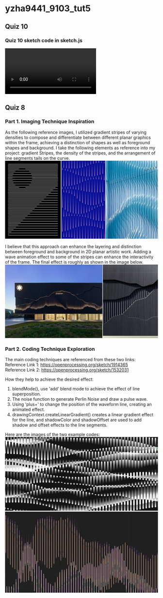 # yzha9441_9103_tut5

## Quiz 10
### **Quiz 10 sketch code in sketch.js**
![Quiz 10 sketch](/assets/sketchwk10.mp4 "quiz10")


## Quiz 8

### **Part 1. Imaging Technique Inspiration**
As the following reference images, I utilized gradient stripes of varying densities to compose and differentiate between different planar graphics within the frame, achieving a distinction of shapes as well as foreground shapes and background. I take the following elements as reference into my project: gradient Stripes, the density of the stripes, and the arrangement of line segments tails on the curve.
![Reference images 2 ](/assets/refima1.jpg "refima1")

I believe that this approach can enhance the layering and distinction between foreground and background in 2D planar artistic work. Adding a wave animation effect to some of the stripes can enhance the interactivity of the frame. The final effect is roughly as shown in the image below.
![Reference images 2 ](/assets/refima2.jpg "refima2")


### **Part 2. Coding Technique Exploration**
The main coding techniques are referenced from these two links: \
Reference Link 1: https://openprocessing.org/sketch/1914365 \
Reference Link 2: https://openprocessing.org/sketch/1532031  

How they help to achieve the desired effect:
1.	blendMode(), use 'add' blend mode to achieve the effect of line superposition.
2.	The noise function to generate Perlin Noise and draw a pulse wave.
3.	Using 'plus+' to change the position of the waveform line, creating an animated effect.
4.	drawingContext.createLinearGradient() creates a linear gradient effect for the line, and shadowColor and shadowOffset are used to add shadow and offset effects to the line segments.  

Here are the images of the two example codes:\
![Reference images 2 ](/assets/code1.jpg "code1")\
![Reference images 2 ](/assets/code2.jpg "code2")